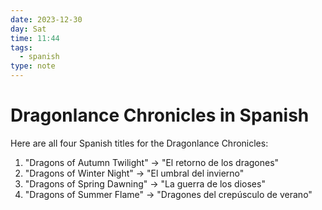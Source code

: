 ```yaml
---
date: 2023-12-30
day: Sat
time: 11:44
tags:
  - spanish
type: note
---
```

# Dragonlance Chronicles in Spanish

Here are all four Spanish titles for the Dragonlance Chronicles:

1. "Dragons of Autumn Twilight" -> "El retorno de los dragones"
2. "Dragons of Winter Night" -> "El umbral del invierno"
3. "Dragons of Spring Dawning" -> "La guerra de los dioses"
4. "Dragons of Summer Flame" -> "Dragones del crepúsculo de verano"

